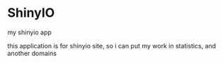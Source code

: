 # ShinyIO
my shinyio app

this application is for shinyio site, so i can put my work in statistics, and another domains

